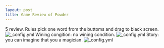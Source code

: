 ```yaml
---
layout: post
title: Game Review of Powder 
---
```


5 review.
Rules:pick one word from the buttoms and drag to black screen.
![_config.yml](https://apf.mail.ru/cgi-bin/readmsg?id=14667863790000000709;0;1&af_preview=1&exif=1)
Wining congition: no wining condition.
![_config.yml](https://apf.mail.ru/cgi-bin/readmsg?id=14667863790000000709;0;2&af_preview=1&exif=1)
Story: you can imagine that you a magician.
![_config.yml](https://apf.mail.ru/cgi-bin/readmsg?id=14667863790000000709;0;3&af_preview=1&exif=1)
